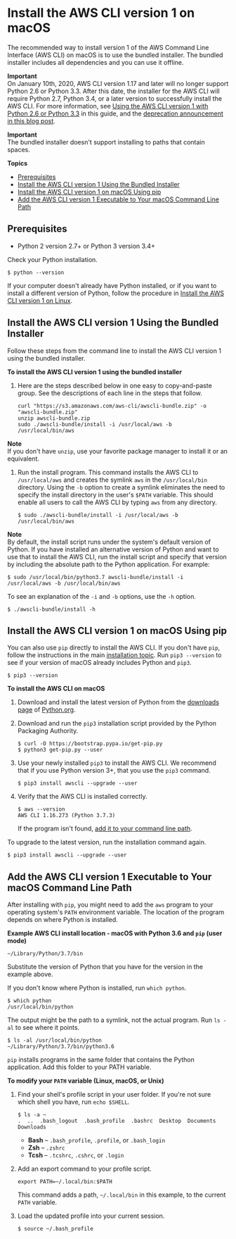 # Install the AWS CLI version 1 on macOS<a name="install-macos"></a>

The recommended way to install version 1 of the AWS Command Line Interface \(AWS CLI\) on macOS is to use the bundled installer\. The bundled installer includes all dependencies and you can use it offline\.

**Important**  
On January 10th, 2020, AWS CLI version 1\.17 and later will no longer support Python 2\.6 or Python 3\.3\. After this date, the installer for the AWS CLI will require Python 2\.7, Python 3\.4, or a later version to successfully install the AWS CLI\. For more information, see [Using the AWS CLI version 1 with Python 2\.6 or Python 3\.3](deprecate-python-26-33.md) in this guide, and the [deprecation announcement in this blog post](https://aws.amazon.com/blogs/developer/deprecation-of-python-2-6-and-python-3-3-in-botocore-boto3-and-the-aws-cli/)\.

**Important**  
The bundled installer doesn't support installing to paths that contain spaces\.

**Topics**
+ [Prerequisites](#install-bundle-macos-os-prereq)
+ [Install the AWS CLI version 1 Using the Bundled Installer](#install-bundle-macos)
+ [Install the AWS CLI version 1 on macOS Using pip](#awscli-install-osx-pip)
+ [Add the AWS CLI version 1 Executable to Your macOS Command Line Path](#awscli-install-osx-path)

## Prerequisites<a name="install-bundle-macos-os-prereq"></a>
+ Python 2 version 2\.7\+ or Python 3 version 3\.4\+

Check your Python installation\.

```
$ python --version
```

If your computer doesn't already have Python installed, or if you want to install a different version of Python, follow the procedure in [Install the AWS CLI version 1 on Linux](install-linux.md)\.

## Install the AWS CLI version 1 Using the Bundled Installer<a name="install-bundle-macos"></a>

Follow these steps from the command line to install the AWS CLI version 1 using the bundled installer\.

**To install the AWS CLI version 1 using the bundled installer**

1. Here are the steps described below in one easy to copy\-and\-paste group\. See the descriptions of each line in the steps that follow\.

   ```
   curl "https://s3.amazonaws.com/aws-cli/awscli-bundle.zip" -o "awscli-bundle.zip"
   unzip awscli-bundle.zip
   sudo ./awscli-bundle/install -i /usr/local/aws -b /usr/local/bin/aws
   ```
**Note**  
If you don't have `unzip`, use your favorite package manager to install it or an equivalent\.

1. Run the install program\. This command installs the AWS CLI to `/usr/local/aws` and creates the symlink `aws` in the `/usr/local/bin` directory\. Using the `-b` option to create a symlink eliminates the need to specify the install directory in the user's `$PATH` variable\. This should enable all users to call the AWS CLI by typing `aws` from any directory\.

   ```
   $ sudo ./awscli-bundle/install -i /usr/local/aws -b /usr/local/bin/aws
   ```
**Note**  
By default, the install script runs under the system's default version of Python\. If you have installed an alternative version of Python and want to use that to install the AWS CLI, run the install script and specify that version by including the absolute path to the Python application\. For example:  

   ```
   $ sudo /usr/local/bin/python3.7 awscli-bundle/install -i /usr/local/aws -b /usr/local/bin/aws
   ```

To see an explanation of the `-i` and `-b` options, use the `-h` option\.

```
$ ./awscli-bundle/install -h
```

## Install the AWS CLI version 1 on macOS Using pip<a name="awscli-install-osx-pip"></a>

You can also use `pip` directly to install the AWS CLI\. If you don't have `pip`, follow the instructions in the main [installation topic](cli-chap-install.md)\. Run `pip3 --version` to see if your version of macOS already includes Python and `pip3`\.

```
$ pip3 --version
```

**To install the AWS CLI on macOS**

1. Download and install the latest version of Python from the [downloads page](https://www.python.org/downloads/mac-osx/) of [Python\.org](https://www.python.org)\.

1. Download and run the `pip3` installation script provided by the Python Packaging Authority\.

   ```
   $ curl -O https://bootstrap.pypa.io/get-pip.py
   $ python3 get-pip.py --user
   ```

1. Use your newly installed `pip3` to install the AWS CLI\. We recommend that if you use Python version 3\+, that you use the `pip3` command\.

   ```
   $ pip3 install awscli --upgrade --user
   ```

1. Verify that the AWS CLI is installed correctly\.

   ```
   $ aws --version
   AWS CLI 1.16.273 (Python 3.7.3)
   ```

   If the program isn't found, [add it to your command line path](#awscli-install-osx-path)\.

To upgrade to the latest version, run the installation command again\.

```
$ pip3 install awscli --upgrade --user
```

## Add the AWS CLI version 1 Executable to Your macOS Command Line Path<a name="awscli-install-osx-path"></a>

After installing with `pip`, you might need to add the `aws` program to your operating system's `PATH` environment variable\. The location of the program depends on where Python is installed\.

**Example AWS CLI install location \- macOS with Python 3\.6 and `pip` \(user mode\)**  

```
~/Library/Python/3.7/bin
```
Substitute the version of Python that you have for the version in the example above\.

If you don't know where Python is installed, run `which python`\.

```
$ which python
/usr/local/bin/python
```

The output might be the path to a symlink, not the actual program\. Run `ls -al` to see where it points\.

```
$ ls -al /usr/local/bin/python
~/Library/Python/3.7/bin/python3.6
```

`pip` installs programs in the same folder that contains the Python application\. Add this folder to your PATH variable\.

**To modify your `PATH` variable \(Linux, macOS, or Unix\)**

1. Find your shell's profile script in your user folder\. If you're not sure which shell you have, run `echo $SHELL`\.

   ```
   $ ls -a ~
   .  ..  .bash_logout  .bash_profile  .bashrc  Desktop  Documents  Downloads
   ```
   + **Bash** – `.bash_profile`, `.profile`, or `.bash_login`
   + **Zsh** – `.zshrc`
   + **Tcsh** – `.tcshrc`, `.cshrc`, or `.login`

1. Add an export command to your profile script\.

   ```
   export PATH=~/.local/bin:$PATH
   ```

   This command adds a path, `~/.local/bin` in this example, to the current `PATH` variable\.

1. Load the updated profile into your current session\.

   ```
   $ source ~/.bash_profile
   ```